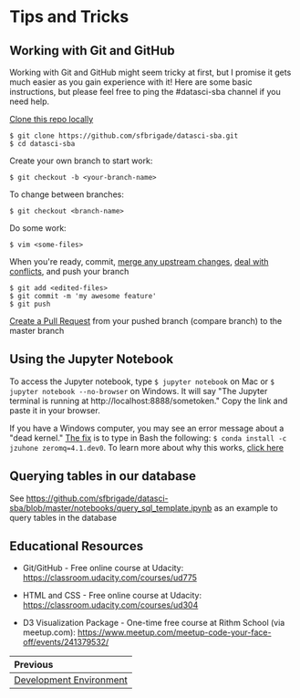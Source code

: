 # Tips and Tricks

## Working with Git and GitHub
Working with Git and GitHub might seem tricky at first, but I promise it gets much easier as you gain experience with it! Here are some basic instructions, but please feel free to ping the #datasci-sba channel if you need help.

[Clone this repo locally](https://help.github.com/articles/cloning-a-repository/)
```
$ git clone https://github.com/sfbrigade/datasci-sba.git
$ cd datasci-sba
```
Create your own branch to start work:
```
$ git checkout -b <your-branch-name>
```
To change between branches: 
```
$ git checkout <branch-name>
```
Do some work:  
```
$ vim <some-files>
```
When you're ready, commit, [merge any upstream changes](https://help.github.com/articles/merging-an-upstream-repository-into-your-fork/), [deal with conflicts](https://help.github.com/articles/resolving-a-merge-conflict-from-the-command-line/), and push your branch
```
$ git add <edited-files>
$ git commit -m 'my awesome feature'
$ git push
```
[Create a Pull Request](https://help.github.com/articles/creating-a-pull-request/) from your pushed branch (compare branch) to the master branch

## Using the Jupyter Notebook
To access the Jupyter notebook, type ```$ jupyter notebook``` on Mac or ```$ jupyter notebook --no-browser``` on Windows. It will say "The Jupyter terminal is running at http://localhost:8888/sometoken." Copy the link and paste it in your browser. 

If you have a Windows computer, you may see an error message about a "dead kernel." [The fix](http://sdsawtelle.github.io/blog/output/bash-and-ipython-on-ubuntu-for-windows.html) is to type in Bash the following: ```$ conda install -c jzuhone zeromq=4.1.dev0```. To learn more about why this works, [click here](http://sdsawtelle.github.io/blog/output/bash-and-ipython-on-ubuntu-for-windows.html)

## Querying tables in our database
See https://github.com/sfbrigade/datasci-sba/blob/master/notebooks/query_sql_template.ipynb as an example to query tables in the database

## Educational Resources

- Git/GitHub - Free online course at Udacity: https://classroom.udacity.com/courses/ud775

- HTML and CSS - Free online course at Udacity: https://classroom.udacity.com/courses/ud304

- D3 Visualization Package - One-time free course at Rithm School (via meetup.com): https://www.meetup.com/meetup-code-your-face-off/events/241379532/

| Previous | 
|:---------|
| [Development Environment](./02_development_environment.md) |
